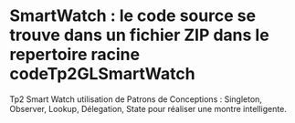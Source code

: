 # SmartWatch : le code source se trouve dans un fichier ZIP dans le repertoire racine codeTp2GLSmartWatch  
Tp2 Smart Watch utilisation de Patrons de Conceptions : Singleton, Observer, Lookup, Délegation, State pour réaliser une montre intelligente.
